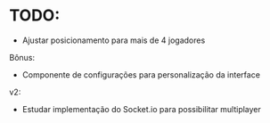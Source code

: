 # TODO:

- Ajustar posicionamento para mais de 4 jogadores

Bônus:

- Componente de configurações para personalização da interface

v2:

- Estudar implementação do Socket.io para possibilitar multiplayer
